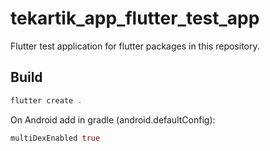 # tekartik_app_flutter_test_app

Flutter test application for flutter packages in this repository.

## Build

```dart
flutter create .
```

On Android add in gradle (android.defaultConfig):

```dart
multiDexEnabled true
```